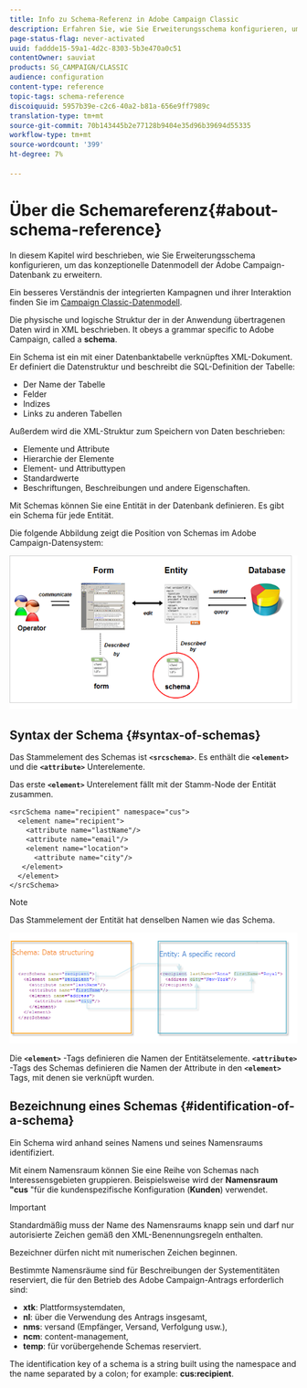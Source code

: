 ```yaml
---
title: Info zu Schema-Referenz in Adobe Campaign Classic
description: Erfahren Sie, wie Sie Erweiterungsschema konfigurieren, um das konzeptionelle Datenmodell der Adobe Campaign Classic-Datenbank zu erweitern.
page-status-flag: never-activated
uuid: faddde15-59a1-4d2c-8303-5b3e470a0c51
contentOwner: sauviat
products: SG_CAMPAIGN/CLASSIC
audience: configuration
content-type: reference
topic-tags: schema-reference
discoiquuid: 5957b39e-c2c6-40a2-b81a-656e9ff7989c
translation-type: tm+mt
source-git-commit: 70b143445b2e77128b9404e35d96b39694d55335
workflow-type: tm+mt
source-wordcount: '399'
ht-degree: 7%

---
```



# Über die Schemareferenz{#about-schema-reference}

In diesem Kapitel wird beschrieben, wie Sie Erweiterungsschema konfigurieren, um das konzeptionelle Datenmodell der Adobe Campaign-Datenbank zu erweitern.

Ein besseres Verständnis der integrierten Kampagnen und ihrer Interaktion finden Sie im [Campaign Classic-Datenmodell](https://helpx.adobe.com/de/campaign/kb/acc-datamodel.html).

Die physische und logische Struktur der in der Anwendung übertragenen Daten wird in XML beschrieben. It obeys a grammar specific to Adobe Campaign, called a **schema**.

Ein Schema ist ein mit einer Datenbanktabelle verknüpftes XML-Dokument. Er definiert die Datenstruktur und beschreibt die SQL-Definition der Tabelle:

* Der Name der Tabelle
* Felder
* Indizes
* Links zu anderen Tabellen

Außerdem wird die XML-Struktur zum Speichern von Daten beschrieben:

* Elemente und Attribute
* Hierarchie der Elemente
* Element- und Attributtypen
* Standardwerte
* Beschriftungen, Beschreibungen und andere Eigenschaften.

Mit Schemas können Sie eine Entität in der Datenbank definieren. Es gibt ein Schema für jede Entität.

Die folgende Abbildung zeigt die Position von Schemas im Adobe Campaign-Datensystem:

![](assets/reference_schema_intro.png)

## Syntax der Schema {#syntax-of-schemas}

Das Stammelement des Schemas ist **`<srcschema>`**. Es enthält die **`<element>`** und die **`<attribute>`** Unterelemente.

Das erste **`<element>`** Unterelement fällt mit der Stamm-Node der Entität zusammen.

```
<srcSchema name="recipient" namespace="cus">
  <element name="recipient">  
    <attribute name="lastName"/>
    <attribute name="email"/>
    <element name="location">
      <attribute name="city"/>
   </element>
  </element>
</srcSchema>
```

>[!NOTE]
>
>Das Stammelement der Entität hat denselben Namen wie das Schema.

![](assets/s_ncs_configuration_schema_and_entity.png)

Die **`<element>`** -Tags definieren die Namen der Entitätselemente. **`<attribute>`** -Tags des Schemas definieren die Namen der Attribute in den **`<element>`** Tags, mit denen sie verknüpft wurden.

## Bezeichnung eines Schemas {#identification-of-a-schema}

Ein Schema wird anhand seines Namens und seines Namensraums identifiziert.

Mit einem Namensraum können Sie eine Reihe von Schemas nach Interessensgebieten gruppieren. Beispielsweise wird der **Namensraum &quot;cus** &quot;für die kundenspezifische Konfiguration (**Kunden**) verwendet.

>[!IMPORTANT]
>
>Standardmäßig muss der Name des Namensraums knapp sein und darf nur autorisierte Zeichen gemäß den XML-Benennungsregeln enthalten.
>
>Bezeichner dürfen nicht mit numerischen Zeichen beginnen.

Bestimmte Namensräume sind für Beschreibungen der Systementitäten reserviert, die für den Betrieb des Adobe Campaign-Antrags erforderlich sind:

* **xtk**: Plattformsystemdaten,
* **nl**: über die Verwendung des Antrags insgesamt,
* **nms**: versand (Empfänger, Versand, Verfolgung usw.),
* **ncm**: content-management,
* **temp**: für vorübergehende Schemas reserviert.

The identification key of a schema is a string built using the namespace and the name separated by a colon; for example: **cus:recipient**.

